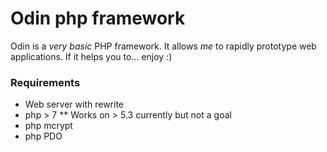 Odin php framework
====

Odin is a *very basic* PHP framework. 
It allows _*me*_ to rapidly prototype web applications. 
If it helps you to... enjoy :)


### Requirements
* Web server with rewrite
* php > 7
** Works on > 5.3 currently but not a goal
* php mcrypt
* php PDO
